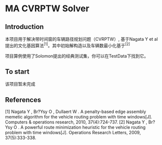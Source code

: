 # MA CVRPTW Solver

## Introduction

本项目用于解决带时间窗的车辆路径规划问题（CVRPTW）, 基于Nagata Y et al 提出的文化基因算法$^{[1]}$。其中初始解构造以及车辆数最小化基于$^{[2]}$

项目算例使用了Solomon提出的经典测试集，你可以在TestData下找到它。

## To start
该项目暂未完成

## References
[1] Nagata Y , Br?Ysy O , Dullaert W . A penalty-based edge assembly memetic algorithm for the vehicle routing problem with time windows[J]. Computers & operations research, 2010, 37(4):724-737.
[2] Nagata Y , Br?Ysy O . A powerful route minimization heuristic for the vehicle routing problem with time windows[J]. Operations Research Letters, 2009, 37(5):333-338.